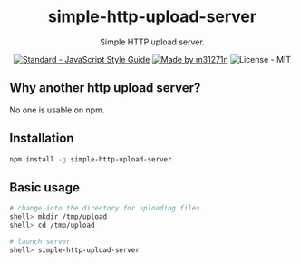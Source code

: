 <h1 align="center">simple-http-upload-server</h1>

<p align="center">Simple HTTP upload server.</p>

<p align="center">
  <a href="http://standardjs.com/" target="_blank"><img src="https://img.shields.io/badge/code%20style-standard-brightgreen.svg?style=flat" alt="Standard - JavaScript Style Guide"></a>
  <a href="http://m31271n.com/" target="_blank"><img src="https://img.shields.io/badge/made%20by-m31271n-brightgreen.svg?style=flat" alt="Made by m31271n"></a>
  <img src="https://img.shields.io/badge/MIT-brightgreen.svg?style=flat" alt="License - MIT">
</p>


## Why another http upload server?
No one is usable on npm.

## Installation

```sh
npm install -g simple-http-upload-server
```

## Basic usage

```sh
# change into the directory for uploading files
shell> mkdir /tmp/upload
shell> cd /tmp/upload

# launch server
shell> simple-http-upload-server
```
